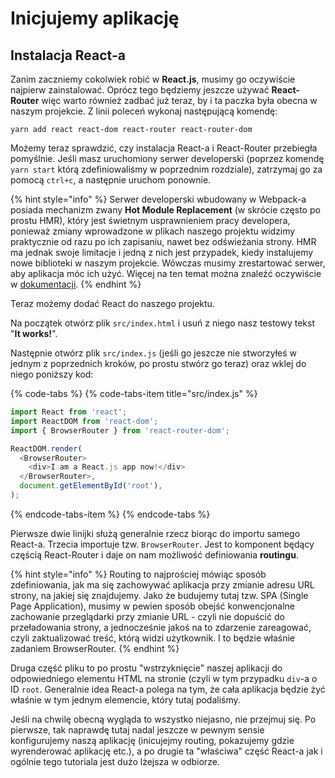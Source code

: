 # Inicjujemy aplikację

## Instalacja React-a

Zanim zaczniemy cokolwiek robić w **React.js**, musimy go oczywiście najpierw zainstalować. Oprócz tego będziemy jeszcze używać **React-Router** więc warto również zadbać już teraz, by i ta paczka była obecna w naszym projekcie. Z linii poleceń wykonaj następującą komendę:

```
yarn add react react-dom react-router react-router-dom
```

Możemy teraz sprawdzić, czy instalacja React-a i React-Router przebiegła pomyślnie. Jeśli masz uruchomiony serwer developerski \(poprzez komendę `yarn start` którą zdefiniowaliśmy w poprzednim rozdziale\), zatrzymaj go za pomocą `ctrl+c`, a następnie uruchom ponownie.

{% hint style="info" %}
Serwer developerski wbudowany w Webpack-a posiada mechanizm zwany **Hot Module Replacement** \(w skrócie często po prostu HMR\), który jest świetnym usprawnieniem pracy developera, ponieważ zmiany wprowadzone w plikach naszego projektu widzimy praktycznie od razu po ich zapisaniu, nawet bez odświeżania strony. HMR ma jednak swoje limitacje i jedną z nich jest przypadek, kiedy instalujemy nowe biblioteki w naszym projekcie. Wówczas musimy zrestartować serwer, aby aplikacja móc ich użyć. Więcej na ten temat można znaleźć oczywiście w [dokumentacji](https://webpack.js.org/concepts/hot-module-replacement/).
{% endhint %}

Teraz możemy dodać React do naszego projektu. 

Na początek otwórz plik `src/index.html` i usuń z niego nasz testowy tekst "**It works!**".

Następnie otwórz plik `src/index.js` \(jeśli go jeszcze nie stworzyłeś w jednym z poprzednich kroków, po prostu stwórz go teraz\) oraz wklej do niego poniższy kod:

{% code-tabs %}
{% code-tabs-item title="src/index.js" %}
```javascript
import React from 'react';
import ReactDOM from 'react-dom';
import { BrowserRouter } from 'react-router-dom';

ReactDOM.render(
  <BrowserRouter>
    <div>I am a React.js app now!</div>
  </BrowserRouter>,
  document.getElementById('root'),
);

```
{% endcode-tabs-item %}
{% endcode-tabs %}

Pierwsze dwie linijki służą generalnie rzecz biorąc do importu samego React-a. Trzecia importuje tzw. `BrowserRouter`. Jest to komponent będący częścią React-Router i daje on nam możliwość definiowania **routingu**.

{% hint style="info" %}
Routing to najprościej mówiąc sposób zdefiniowania, jak ma się zachowywać aplikacja przy zmianie adresu URL strony, na jakiej się znajdujemy. Jako że budujemy tutaj tzw. SPA \(Single Page Application\), musimy w pewien sposób obejść konwencjonalne zachowanie przeglądarki przy zmianie URL - czyli nie dopuścić do przeładowania strony, a jednocześnie jakoś na to zdarzenie zareagować, czyli zaktualizować treść, którą widzi użytkownik. I to będzie właśnie zadaniem BrowserRouter.
{% endhint %}

Druga część pliku to po prostu "wstrzyknięcie" naszej aplikacji do odpowiedniego elementu HTML na stronie \(czyli w tym przypadku `div`-a o ID `root`. Generalnie idea React-a polega na tym, że cała aplikacja będzie żyć właśnie w tym jednym elemencie, który tutaj podaliśmy.

Jeśli na chwilę obecną wygląda to wszystko niejasno, nie przejmuj się. Po pierwsze, tak naprawdę tutaj nadal jeszcze w pewnym sensie konfigurujemy naszą aplikację \(inicujejmy routing, pokazujemy gdzie wyrenderować aplikację etc.\), a po drugie ta "właściwa" część React-a jak i ogólnie tego tutoriala jest dużo lżejsza w odbiorze.


